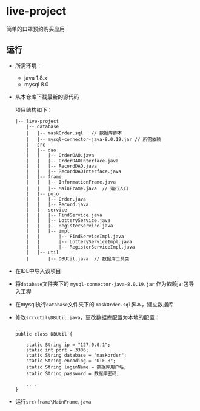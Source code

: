 # live-project
简单的口罩预约购买应用


## 运行

- 所需环境：

    - java 1.8.x
    - mysql 8.0

- 从本仓库下载最新的源代码

    项目结构如下：

    ```
    |-- live-project
        |-- database 
        |   |-- maskOrder.sql	// 数据库脚本
        |   |-- mysql-connector-java-8.0.19.jar	// 所需依赖
        |-- src 								
        |   |-- dao
        |   |   |-- OrderDAO.java
        |   |   |-- OrderDAOInterface.java
        |   |   |-- RecordDAO.java
        |   |   |-- RecordDAOInterface.java
        |   |-- frame
        |   |   |-- InformationFrame.java
        |   |   |-- MainFrame.java	// 运行入口
        |   |-- pojo
        |   |   |-- Order.java
        |   |   |-- Record.java
        |   |-- service
        |   |   |-- FindService.java
        |   |   |-- LotteryService.java
        |   |   |-- RegisterService.java
        |   |   |-- impl
        |   |       |-- FindServiceImpl.java
        |   |       |-- LotteryServiceImpl.java
        |   |       |-- RegisterServiceImpl.java
        |   |-- util
        |       |-- DBUtil.java	 // 数据库工具类
    ```

- 在IDE中导入该项目

- 将`database`文件夹下的 `mysql-connector-java-8.0.19.jar` 作为依赖jar包导入工程

- 在mysql执行`database`文件夹下的 `maskOrder.sql`脚本，建立数据库

- 修改`src\util\DBUtil.java`，更改数据库配置为本地的配置：

    ```
    ...
    public class DBUtil {
    
        static String ip = "127.0.0.1";
        static int port = 3306;
        static String database = "maskorder";
        static String encoding = "UTF-8";
        static String loginName = 数据库用户名;
        static String password = 数据库密码;
        
        ....
    }
    ```

- 运行`src\frame\MainFrame.java`

